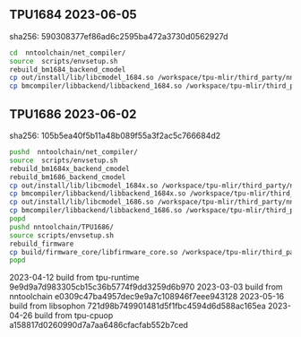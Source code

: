 ## TPU1684 2023-06-05
sha256: 590308377ef86ad6c2595ba472a3730d0562927d

``` bash
cd  nntoolchain/net_compiler/
source  scripts/envsetup.sh
rebuild_bm1684_backend_cmodel
cp out/install/lib/libcmodel_1684.so /workspace/tpu-mlir/third_party/nntoolchain/lib/
cp bmcompiler/libbackend/libbackend_1684.so /workspace/tpu-mlir/third_party/nntoolchain/lib/
```

## TPU1686 2023-06-02
sha256: 105b5ea40f5b11a48b089f55a3f2ac5c766684d2

``` bash
pushd  nntoolchain/net_compiler/
source  scripts/envsetup.sh
rebuild_bm1684x_backend_cmodel
rebuild_bm1686_backend_cmodel
cp out/install/lib/libcmodel_1684x.so /workspace/tpu-mlir/third_party/nntoolchain/lib/
cp bmcompiler/libbackend/libbackend_1684x.so /workspace/tpu-mlir/third_party/nntoolchain/lib/
cp out/install/lib/libcmodel_1686.so /workspace/tpu-mlir/third_party/nntoolchain/lib/
cp bmcompiler/libbackend/libbackend_1686.so /workspace/tpu-mlir/third_party/nntoolchain/lib/
popd
pushd nntoolchain/TPU1686/
source scripts/envsetup.sh
rebuild_firmware
cp build/firmware_core/libfirmware_core.so /workspace/tpu-mlir/third_party/nntoolchain/lib/libbm1684x_kernel_module.so
popd
```

2023-04-12
build from tpu-runtime 9e9d9a7d983305cb15c36b5774f9dd3259d6b970
2023-03-03
build from nntoolchain e0309c47ba4957dec9e9a7c108946f7eee943128
2023-05-16
build from libsophon   721d98b749901481d5f1fbc4594d6d588ac165ea
2023-04-26
build from tpu-cpuop   a158817d0260990d7a7aa6486cfacfab552b7ced
